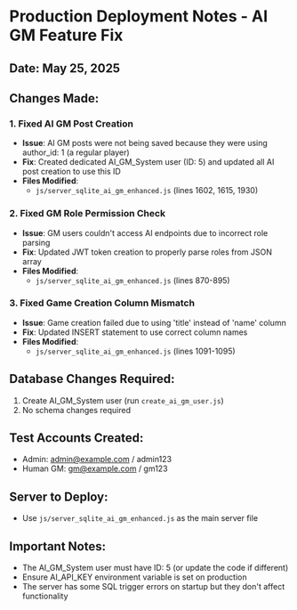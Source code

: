 # Production Deployment Notes - AI GM Feature Fix

## Date: May 25, 2025

## Changes Made:

### 1. Fixed AI GM Post Creation
- **Issue**: AI GM posts were not being saved because they were using author_id: 1 (a regular player)
- **Fix**: Created dedicated AI_GM_System user (ID: 5) and updated all AI post creation to use this ID
- **Files Modified**: 
  - `js/server_sqlite_ai_gm_enhanced.js` (lines 1602, 1615, 1930)

### 2. Fixed GM Role Permission Check
- **Issue**: GM users couldn't access AI endpoints due to incorrect role parsing
- **Fix**: Updated JWT token creation to properly parse roles from JSON array
- **Files Modified**: 
  - `js/server_sqlite_ai_gm_enhanced.js` (lines 870-895)

### 3. Fixed Game Creation Column Mismatch
- **Issue**: Game creation failed due to using 'title' instead of 'name' column
- **Fix**: Updated INSERT statement to use correct column names
- **Files Modified**: 
  - `js/server_sqlite_ai_gm_enhanced.js` (lines 1091-1095)

## Database Changes Required:

1. Create AI_GM_System user (run `create_ai_gm_user.js`)
2. No schema changes required

## Test Accounts Created:
- Admin: admin@example.com / admin123
- Human GM: gm@example.com / gm123

## Server to Deploy:
- Use `js/server_sqlite_ai_gm_enhanced.js` as the main server file

## Important Notes:
- The AI_GM_System user must have ID: 5 (or update the code if different)
- Ensure AI_API_KEY environment variable is set on production
- The server has some SQL trigger errors on startup but they don't affect functionality